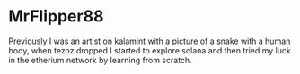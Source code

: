 # MrFlipper88
Previously I was an artist on kalamint with a picture of a snake with a human body, when tezoz dropped I started to explore solana and then tried my luck in the etherium network by learning from scratch.
